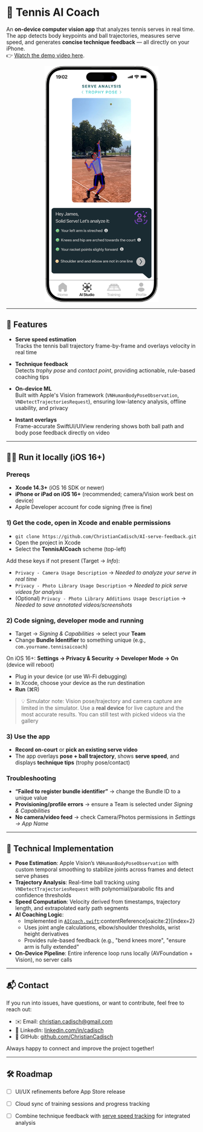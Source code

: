 # 🎾 Tennis AI Coach

An **on-device computer vision app** that analyzes tennis serves in real time.  
The app detects body keypoints and ball trajectories, measures serve speed, and generates **concise technique feedback** — all directly on your iPhone.  
👉 [Watch the demo video here](https://youtu.be/GdJaosgI6JI?si=bANF1ydVb1aY-vH8).

<p align="center">
  <img src="trophy_pose.png" alt="AI Coach Serve Feedback" width="300"/>
</p>

---

## 🚀 Features

- **Serve speed estimation**  
  Tracks the tennis ball trajectory frame-by-frame and overlays velocity in real time

- **Technique feedback**  
  Detects *trophy pose* and *contact point*, providing actionable, rule-based coaching tips

- **On-device ML**  
  Built with Apple's Vision framework (`VNHumanBodyPoseObservation`, `VNDetectTrajectoriesRequest`), ensuring low-latency analysis, offline usability, and privacy

- **Instant overlays**  
  Frame-accurate SwiftUI/UIView rendering shows both ball path and body pose feedback directly on video

---

## 🏃‍♂️ Run it locally (iOS 16+)

### Prereqs
- **Xcode 14.3+** (iOS 16 SDK or newer)
- **iPhone or iPad on iOS 16+** (recommended; camera/Vision work best on device)
- Apple Developer account for code signing (free is fine)

### 1) Get the code, open in Xcode and enable permissions
- `git clone https://github.com/ChristianCadisch/AI-serve-feedback.git`
- Open the project in Xcode
- Select the **TennisAICoach** scheme (top-left)

Add these keys if not present (Target → *Info*):
- `Privacy - Camera Usage Description` → *Needed to analyze your serve in real time*
- `Privacy - Photo Library Usage Description` → *Needed to pick serve videos for analysis*
- (Optional) `Privacy - Photo Library Additions Usage Description` → *Needed to save annotated videos/screenshots*

### 2) Code signing, developer mode and running
- Target → *Signing & Capabilities* → select your **Team**
- Change **Bundle Identifier** to something unique (e.g., `com.yourname.tennisaicoach`)
  
On iOS 16+: **Settings → Privacy & Security → Developer Mode → On** (device will reboot)

- Plug in your device (or use Wi-Fi debugging)
- In Xcode, choose your device as the run destination
- **Run** (⌘R)

> 💡 Simulator note: Vision pose/trajectory and camera capture are limited in the simulator. Use a **real device** for live capture and the most accurate results. You can still test with picked videos via the gallery

### 3) Use the app
- **Record on-court** or **pick an existing serve video**
- The app overlays **pose + ball trajectory**, shows **serve speed**, and displays **technique tips** (trophy pose/contact)

### Troubleshooting
- **“Failed to register bundle identifier”** → change the Bundle ID to a unique value
- **Provisioning/profile errors** → ensure a Team is selected under *Signing & Capabilities*
- **No camera/video feed** → check Camera/Photos permissions in *Settings → App Name*


---

## 🧠 Technical Implementation

- **Pose Estimation**: Apple Vision’s `VNHumanBodyPoseObservation` with custom temporal smoothing to stabilize joints across frames and detect serve phases
- **Trajectory Analysis**: Real-time ball tracking using `VNDetectTrajectoriesRequest` with polynomial/parabolic fits and confidence thresholds
- **Speed Computation**: Velocity derived from timestamps, trajectory length, and extrapolated early path segments 
- **AI Coaching Logic**:  
  - Implemented in [`AICoach.swift`](./AICoach.swift):contentReference[oaicite:2]{index=2}  
  - Uses joint angle calculations, elbow/shoulder thresholds, wrist height derivatives
  - Provides rule-based feedback (e.g., "bend knees more", "ensure arm is fully extended" 
- **On-Device Pipeline**: Entire inference loop runs locally (AVFoundation + Vision), no server calls

---

## 📬 Contact

If you run into issues, have questions, or want to contribute, feel free to reach out:

- ✉️ Email: [christian.cadisch@gmail.com](mailto:christian.cadisch@gmail.com)  
- 💼 LinkedIn: [linkedin.com/in/cadisch](https://www.linkedin.com/in/cadisch)  
- 🐙 GitHub: [github.com/ChristianCadisch](https://github.com/ChristianCadisch)

Always happy to connect and improve the project together!


---

## 🛠️ Roadmap

- [ ] UI/UX refinements before App Store release   
- [ ] Cloud sync of training sessions and progress tracking
- [ ] Combine technique feedback with [serve speed tracking](https://github.com/ChristianCadisch/Serve-speed-detector/) for integrated analysis  

